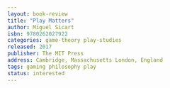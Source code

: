 ```yaml
---
layout: book-review
title: "Play Matters"
author: Miguel Sicart
isbn: 9780262027922
categories: game-theory play-studies
released: 2017
publisher: The MIT Press
address: Cambridge, Massachusetts London, England
tags: gaming philosophy play
status: interested
---
```

